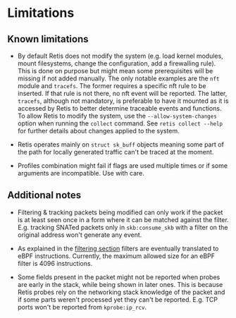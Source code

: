 # Limitations

## Known limitations

- By default Retis does not modify the system (e.g. load kernel modules, mount
  filesystems, change the configuration, add a firewalling rule). This is done
  on purpose but might mean some prerequisites will be missing if not added
  manually. The only notable examples are the `nft` module and `tracefs`.
  The former requires a specific nft rule to be inserted. If that rule is not
  there, no nft event will be reported. The latter, `tracefs`, although not
  mandatory, is preferable to have it mounted as it is accessed by Retis to
  better determine traceable events and functions.
  To allow Retis to modify the system, use the `--allow-system-changes` option
  when running the `collect` command.
  See `retis collect --help` for further details about changes applied to the
  system.

- Retis operates mainly on `struct sk_buff` objects meaning some part of the path
  for locally generated traffic can't be traced at the moment.

- Profiles combination might fail if flags are used multiple times or if some
  arguments are incompatible. Use with care.

## Additional notes

- Filtering & tracking packets being modified can only work if the packet is at
  least seen once in a form where it can be matched against the filter. E.g.
  tracking SNATed packets only in `skb:consume_skb` with a filter on the
  original address won't generate any event.

- As explained in the [filtering section](https://retis.readthedocs.io/en/stable/#filtering)
  filters are eventually translated to eBPF instructions. Currently, the maximum
  allowed size for an eBPF filter is 4096 instructions.

- Some fields present in the packet might not be reported when probes are early
  in the stack, while being shown in later ones. This is because Retis probes
  rely on the networking stack knowledge of the packet and if some parts weren't
  processed yet they can't be reported. E.g. TCP ports won't be reported from
  `kprobe:ip_rcv`.
